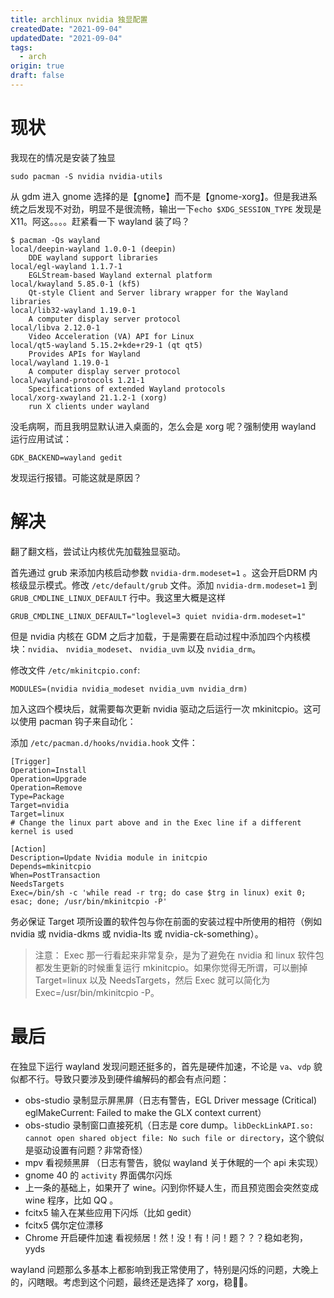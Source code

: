 ```yaml
---
title: archlinux nvidia 独显配置
createdDate: "2021-09-04"
updatedDate: "2021-09-04"
tags:
  - arch
origin: true
draft: false
---
```


# 现状
我现在的情况是安装了独显
```
sudo pacman -S nvidia nvidia-utils
```
从 gdm 进入 gnome 选择的是【gnome】而不是【gnome-xorg】。但是我进系统之后发现不对劲，明显不是很流畅，输出一下`echo $XDG_SESSION_TYPE` 发现是 X11。阿这。。。。赶紧看一下 wayland 装了吗？

```shell
$ pacman -Qs wayland
local/deepin-wayland 1.0.0-1 (deepin)
    DDE wayland support libraries
local/egl-wayland 1.1.7-1
    EGLStream-based Wayland external platform
local/kwayland 5.85.0-1 (kf5)
    Qt-style Client and Server library wrapper for the Wayland libraries
local/lib32-wayland 1.19.0-1
    A computer display server protocol
local/libva 2.12.0-1
    Video Acceleration (VA) API for Linux
local/qt5-wayland 5.15.2+kde+r29-1 (qt qt5)
    Provides APIs for Wayland
local/wayland 1.19.0-1
    A computer display server protocol
local/wayland-protocols 1.21-1
    Specifications of extended Wayland protocols
local/xorg-xwayland 21.1.2-1 (xorg)
    run X clients under wayland
```

没毛病啊，而且我明显默认进入桌面的，怎么会是 xorg 呢？强制使用 wayland 运行应用试试：
```shell
GDK_BACKEND=wayland gedit
```

发现运行报错。可能这就是原因？
# 解决
翻了翻文档，尝试让内核优先加载独显驱动。

首先通过 grub 来添加内核启动参数 `nvidia-drm.modeset=1` 。这会开启DRM 内核级显示模式。修改 `/etc/default/grub` 文件。添加 `nvidia-drm.modeset=1` 到 `GRUB_CMDLINE_LINUX_DEFAULT` 行中。我这里大概是这样
```
GRUB_CMDLINE_LINUX_DEFAULT="loglevel=3 quiet nvidia-drm.modeset=1"
```

但是 nvidia 内核在 GDM 之后才加载，于是需要在启动过程中添加四个内核模块：`nvidia`、 `nvidia_modeset`、 `nvidia_uvm` 以及 `nvidia_drm`。

修改文件 `/etc/mkinitcpio.conf`:
```
MODULES=(nvidia nvidia_modeset nvidia_uvm nvidia_drm)
```
加入这四个模块后，就需要每次更新 nvidia 驱动之后运行一次 mkinitcpio。这可以使用 pacman 钩子来自动化：

添加 `/etc/pacman.d/hooks/nvidia.hook` 文件：

```
[Trigger]
Operation=Install
Operation=Upgrade
Operation=Remove
Type=Package
Target=nvidia
Target=linux
# Change the linux part above and in the Exec line if a different kernel is used

[Action]
Description=Update Nvidia module in initcpio
Depends=mkinitcpio
When=PostTransaction
NeedsTargets
Exec=/bin/sh -c 'while read -r trg; do case $trg in linux) exit 0; esac; done; /usr/bin/mkinitcpio -P'
```

务必保证 Target 项所设置的软件包与你在前面的安装过程中所使用的相符（例如nvidia 或 nvidia-dkms 或 nvidia-lts 或 nvidia-ck-something）。

> 注意： Exec 那一行看起来非常复杂，是为了避免在 nvidia 和 linux 软件包都发生更新的时候重复运行 mkinitcpio。如果你觉得无所谓，可以删掉 Target=linux 以及 NeedsTargets，然后 Exec 就可以简化为 Exec=/usr/bin/mkinitcpio -P。

# 最后

在独显下运行 wayland 发现问题还挺多的，首先是硬件加速，不论是 `va`、`vdp` 貌似都不行。导致只要涉及到硬件编解码的都会有点问题：

* obs-studio 录制显示屏黑屏（日志有警告，EGL Driver message (Critical) eglMakeCurrent: Failed to make the GLX context current）
* obs-studio 录制窗口直接死机（日志是 core dump。`libDeckLinkAPI.so: cannot open shared object file: No such file or directory`，这个貌似是驱动设置有问题？非常奇怪）
* mpv 看视频黑屏 （日志有警告，貌似 wayland 关于休眠的一个 api 未实现）
* gnome 40 的 `activity` 界面偶尔闪烁
* 上一条的基础上，如果开了 wine。闪到你怀疑人生，而且预览图会突然变成 wine 程序，比如 QQ 。
* fcitx5 输入在某些应用下闪烁（比如 gedit）
* fcitx5 偶尔定位漂移
* Chrome 开启硬件加速 看视频居！然！没！有！问！题？？？稳如老狗，yyds

wayland 问题那么多基本上都影响到我正常使用了，特别是闪烁的问题，大晚上的，闪瞎眼。考虑到这个问题，最终还是选择了 xorg，稳👍🏻。